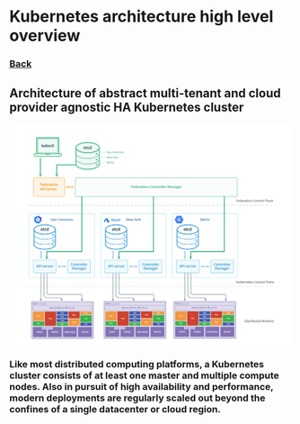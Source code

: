 # Kubernetes architecture high level overview

### [Back](../README.md)

## Architecture of abstract multi-tenant and cloud provider agnostic HA Kubernetes cluster

<img src="images/k8s-arch-overview.png" width="720">

### Like most distributed computing platforms, a Kubernetes cluster consists of at least one master and multiple compute nodes. Also in pursuit of high availability and performance, modern deployments are regularly scaled out beyond the confines of a single datacenter or cloud region.